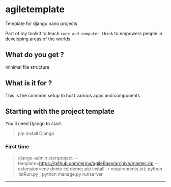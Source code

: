 # agiletemplate
Template for django nano projects

Part of my toolkit to teach `code and computer think` to empowers people 
in developing areas of the worlds. 


## What do you get ?
minimal file structure

## What is it for ?
This is the common setup to host various apps and components

## Starting with the project template

You'll need Django to start.

> pip install Django 

### First time

> django-admin startproject --template=https://github.com/lerina/agileBase/archive/master.zip --extension=env demo
> cd demo; pip install -r requirements.txt; python 1stRun.py ; python manage.py runserver

----


